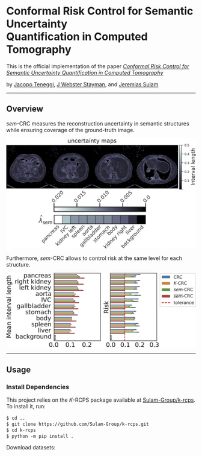 # Conformal Risk Control for Semantic Uncertainty<br/>Quantification in Computed Tomography

This is the official implementation of the paper [*Conformal Risk Control for Semantic Uncertainty Quantification in Computed Tomography*](https://arxiv.org/pdf/2503.00136)

by [Jacopo Teneggi](https://jacopoteneggi.github.io), [J Webster Stayman](https://scholar.google.com/citations?user=pn8ZDP4AAAAJ&hl=en&oi=ao), and [Jeremias Sulam](https://sites.google.com/view/jsulam)

---

## Overview

*sem*-CRC measures the reconstruction uncertainty in semantic structures while ensuring coverage of the ground-truth image.

![An example uncertainty map produced by our mehod.](assets/uncertainty.jpg)

Furthermore, *sem*-CRC allows to control risk at the same level for each structure.

![sem-CRC controls risk for all organs.](assets/organ.jpg)

---

## Usage

### Install Dependencies

This project relies on the *K*-RCPS package available at [Sulam-Group/k-rcps](https://github.com/Sulam-Group/k-rcps). To install it, run:

```shell
$ cd ..
$ git clone https://github.com/Sulam-Group/k-rcps.git
$ cd k-rcps
$ python -m pip install .
```

Download datasets:
